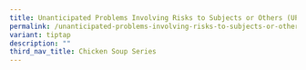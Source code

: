 ```yaml
---
title: Unanticipated Problems Involving Risks to Subjects or Others (UPIRTSO)
permalink: /unanticipated-problems-involving-risks-to-subjects-or-others-upirtso/
variant: tiptap
description: ""
third_nav_title: Chicken Soup Series
---
```

